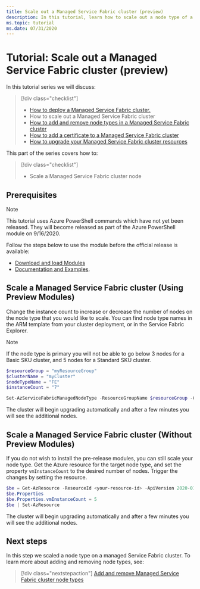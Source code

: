 ```yaml
---
title: Scale out a Managed Service Fabric cluster (preview)
description: In this tutorial, learn how to scale out a node type of a Managed Service Fabric cluster.
ms.topic: tutorial
ms.date: 07/31/2020
---
```


# Tutorial: Scale out a Managed Service Fabric cluster (preview)

In this tutorial series we will discuss:

> [!div class="checklist"]
> * [How to deploy a Managed Service Fabric cluster.](tutorial-managed-cluster-deploy.md)
> * How to scale out a Managed Service Fabric cluster
> * [How to add and remove node types in a Managed Service Fabric cluster](tutorial-managed-cluster-add-remove-node-type.md)
> * [How to add a certificate to a Managed Service Fabric cluster](tutorial-managed-cluster-certificate.md)
> * [How to upgrade your Managed Service Fabric cluster resources](tutorial-managed-cluster-upgrade.md)

This part of the series covers how to:

> [!div class="checklist"]
> * Scale a Managed Service Fabric cluster node

## Prerequisites
> [!Note]
> This tutorial uses Azure PowerShell commands which have not yet been released. They will become released as part of the Azure PowerShell module on 9/16/2020.

Follow the steps below to use the module before the official release is available:
* [Download and load Modules](https://github.com/a-santamaria/ServiceFabricManagedClustersClients#download-and-load-modules)
* [Documentation and Examples](https://github.com/a-santamaria/ServiceFabricManagedClustersClients#documentation-and-examples). 

## Scale a Managed Service Fabric cluster (Using Preview Modules)
Change the instance count to increase or decrease the number of nodes on the node type that you would like to scale. You can find node type names in the ARM template from your cluster deployment, or in the Service Fabric Explorer. 

> [!Note]
> If the node type is primary you will not be able to go below 3 nodes for a Basic SKU cluster, and 5 nodes for a Standard SKU cluster. 

```powershell
$resourceGroup = "myResourceGroup" 
$clusterName = "myCluster"
$nodeTypeName = "FE" 
$instanceCount = "7"

Set-AzServiceFabricManagedNodeType -ResourceGroupName $resourceGroup -ClusterName $clusterName -name $nodeTypeName -InstanceCount $instanceCount -Verbose
```

The cluster will begin upgrading automatically and after a few minutes you will see the additional nodes.

## Scale a Managed Service Fabric cluster (Without Preview Modules)
If you do not wish to install the pre-release modules, you can still scale your node type. Get the Azure resource for the target node type, and set the property `vmInstanceCount` to the desired number of nodes. Trigger the changes by setting the resource. 

<!-- Any suggestions for an easy way to ge the resource ID? -->

```powershell
$be = Get-AzResource -ResourceId <your-resource-id> -ApiVersion 2020-01-01-preview
$be.Properties
$be.Properties.vmInstanceCount = 5
$be | Set-AzResource
```

The cluster will begin upgrading automatically and after a few minutes you will see the additional nodes.

## Next steps

In this step we scaled a node type on a managed Service Fabric cluster. To learn more about adding and removing node types, see:

> [!div class="nextstepaction"]
> [Add and remove Managed Service Fabric cluster node types](./tutorial-managed-cluster-add-remove-node-type.md)